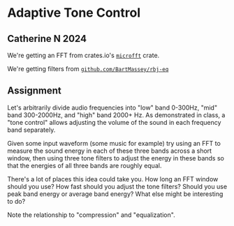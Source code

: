 # Adaptive Tone Control
## Catherine N 2024

We're getting an FFT from crates.io's [`microfft`](https://docs.rs/microfft/0.6.0/microfft/index.html) crate.

We're getting filters from [`github.com/BartMassey/rbj-eq`](github.com/BartMassey/rbj-eq)

## Assignment


Let's arbitrarily divide audio frequencies into "low" band 0-300Hz, "mid" band 300-2000Hz, and "high" band  2000+ Hz. As demonstrated in class, a "tone control" allows adjusting the volume of the sound in each frequency band separately.

Given some input waveform (some music for example) try using an FFT to measure the sound energy in each of these three bands across a short window, then using three tone filters to adjust the energy in these bands so that the energies of all three bands are roughly equal.

There's a lot of places this idea could take you. How long an FFT window should you use? How fast should you adjust the tone filters? Should you use peak band energy or average band energy? What else might be interesting to do?

Note the relationship to "compression" and "equalization".
